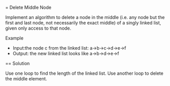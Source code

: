 = Delete Middle Node

Implement an algorithm to delete a node in the middle (i.e. any node
but the first and last node, not necessarily the exact middle) of a
singly linked list, given only access to that node.

Example
* Input:the node c from the linked list: a->b->c->d->e->f
* Output: the new linked list looks like a->b->d->e->f

== Solution

Use one loop to find the length of the linked list.
Use another loop to delete the middle element.
